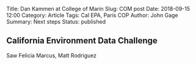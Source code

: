 Title: Dan Kammen at College of Marin
Slug: COM post
Date: 2018-09-15 12:00
Category: Article
Tags: Cal EPA, Paris COP
Author: John Gage
Summary: Next steps
Status: published



## California Environment Data Challenge ##

Saw Felicia Marcus, Matt Rodriguez
